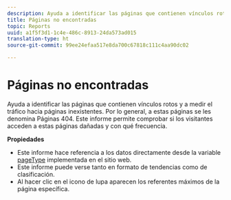 ```yaml
---
description: Ayuda a identificar las páginas que contienen vínculos rotos y a medir el tráfico hacia páginas inexistentes. Por lo general, a estas páginas se les denomina Páginas 404. Este informe permite comprobar si los visitantes acceden a estas páginas dañadas y con qué frecuencia.
title: Páginas no encontradas
topic: Reports
uuid: a1f5f3d1-1c4e-486c-8913-24da573ad015
translation-type: ht
source-git-commit: 99ee24efaa517e8da700c67818c111c4aa90dc02

---
```



# Páginas no encontradas

Ayuda a identificar las páginas que contienen vínculos rotos y a medir el tráfico hacia páginas inexistentes. Por lo general, a estas páginas se les denomina Páginas 404. Este informe permite comprobar si los visitantes acceden a estas páginas dañadas y con qué frecuencia.

**Propiedades**

* Este informe hace referencia a los datos directamente desde la variable [pageType](https://marketing.adobe.com/resources/help/en_US/sc/implement/c_pagetype.html) implementada en el sitio web.
* Este informe puede verse tanto en formato de tendencias como de clasificación.
* Al hacer clic en el icono de lupa aparecen los referentes máximos de la página específica.

